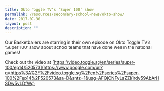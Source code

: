 ```yaml
---
title: Okto Toggle TV’s ‘Super 100’ show
permalink: /resources/secondary-school-news/okto-show/
date: 2017-07-30
layout: post
description: ""
---
```

Our Basketballers are starring in their own episode on Okto Toggle TV’s ‘Super 100’ show about school teams that have done well in the national games!

Check out the video at [https://video.toggle.sg/en/series/super-100/ep14/520573](https://www.google.com/url?q=https%3A%2F%2Fvideo.toggle.sg%2Fen%2Fseries%2Fsuper-100%2Fep14%2F520573&sa=D&sntz=1&usg=AFQjCNFyLaZZb1rdy59AbArHSDw5vLDfWg)